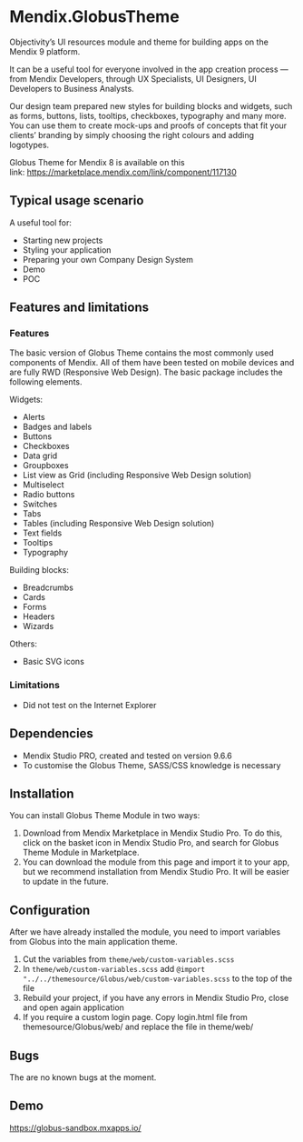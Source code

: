 # Mendix.GlobusTheme

Objectivity’s UI resources module and theme for building apps on the Mendix 9 platform.

It can be a useful tool for everyone involved in the app creation process — from Mendix Developers, through UX Specialists, UI Designers, UI Developers to Business Analysts.

Our design team prepared new styles for building blocks and widgets, such as forms, buttons, lists, tooltips, checkboxes, typography and many more. You can use them to create mock-ups and proofs of concepts that fit your clients’ branding by simply choosing the right colours and adding logotypes.

Globus Theme for Mendix 8 is available on this link: https://marketplace.mendix.com/link/component/117130

## Typical usage scenario

A useful tool for:
- Starting new projects
- Styling your application
- Preparing your own Company Design System
- Demo
- POC

## Features and limitations
### Features
The basic version of Globus Theme contains the most commonly used components of Mendix. All of them have been tested on mobile devices and are fully RWD (Responsive Web Design). The basic package includes the following elements.

Widgets:

- Alerts
- Badges and labels
- Buttons
- Checkboxes
- Data grid
- Groupboxes
- List view as Grid (including Responsive Web Design solution)
- Multiselect
- Radio buttons
- Switches
- Tabs
- Tables (including Responsive Web Design solution)
- Text fields
- Tooltips
- Typography

Building blocks:

- Breadcrumbs
- Cards
- Forms
- Headers
- Wizards

Others:

- Basic SVG icons

### Limitations
- Did not test on the Internet Explorer

## Dependencies
- Mendix Studio PRO, created and tested on version 9.6.6
- To customise the Globus Theme, SASS/CSS knowledge is necessary

## Installation
You can install Globus Theme Module in two ways:
1. Download from Mendix Marketplace in Mendix Studio Pro. To do this, click on the basket icon in Mendix Studio Pro, and search for Globus Theme Module in Marketplace.
2. You can download the module from this page and import it to your app, but we recommend installation from Mendix Studio Pro. It will be easier to update in the future.

## Configuration
After we have already installed the module, you need to import variables from Globus into the main application theme.
1. Cut the variables from `theme/web/custom-variables.scss`
2. In `theme/web/custom-variables.scss` add `@import "../../themesource/Globus/web/custom-variables.scss` to the top of the file
3. Rebuild your project, if you have any errors in Mendix Studio Pro, close and open again application
4. If you require a custom login page. Copy login.html file from themesource/Globus/web/ and replace the file in theme/web/

## Bugs
The are no known bugs at the moment.

## Demo
https://globus-sandbox.mxapps.io/
